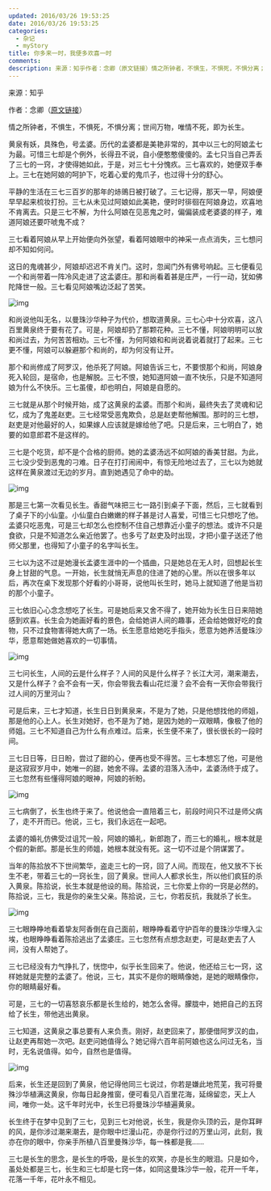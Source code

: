 ```yaml
---
updated: 2016/03/26 19:53:25
date: 2016/03/26 19:53:25
categories: 
  - 杂记
  - myStory
title: 你多来一时，我便多欢喜一时
comments: 
description: 来源：知乎作者：念卿（原文链接）情之所钟者，不惧生，不惧死，不惧分离；世间万物，唯情不死，即为长生。黄泉有妖，具殊色，号孟婆。历代的孟婆都是美艳非常的，其中以三七的阿娘孟七为最。可惜三七却是个例外，长得丑不说，自小便憨憨傻傻的。孟七只当自己弄丢了三七的一窍，才使得她如此，于是，对三七十分愧疚。三七喜欢的，她便双手奉上。三七在她阿娘的呵护下，吃着心爱的鬼爪子，也过得十分的舒心。
---
```

来源：知乎

作者：念卿（[原文链接](https://zhuanlan.zhihu.com/p/33769649)）

情之所钟者，不惧生，不惧死，不惧分离；世间万物，唯情不死，即为长生。

黄泉有妖，具殊色，号孟婆。历代的孟婆都是美艳非常的，其中以三七的阿娘孟七为最。可惜三七却是个例外，长得丑不说，自小便憨憨傻傻的。孟七只当自己弄丢了三七的一窍，才使得她如此，于是，对三七十分愧疚。三七喜欢的，她便双手奉上。三七在她阿娘的呵护下，吃着心爱的鬼爪子，也过得十分的舒心。

平静的生活在三七三百岁的那年的焃鴠日被打破了。三七记得，那天一早，阿娘便早早起来梳妆打扮。三七从未见过阿娘如此美艳，便时时徘徊在阿娘身边，欢喜地不肯离去。只是三七不解，为什么阿娘在见恶鬼之时，偏偏装成老婆婆的样子，难道阿娘还要吓唬鬼不成？

三七看着阿娘从早上开始便向外张望，看着阿娘眼中的神采一点点消失，三七想问却不知如何问。

这日的鬼魂甚少，阿娘却迟迟不肯关门。这时，忽闻门外有佛号响起。三七便看见一个和尚带着一阵冷风走进了这孟婆庄。那和尚看着甚是庄严，一行一动，犹如佛陀降世一般。三七看见阿娘嘴边泛起了苦笑。

![img](https://static.jindll.com/notes/v2-80d373bb18be7e867d85917f989b57ee_hd.jpg)

和尚说他叫无名，以曼珠沙华种子为代价，想取道黄泉。三七心中十分欢喜，这八百里黄泉终于要有花了。可是，阿娘却扔了那颗花种。三七不懂，阿娘明明可以放和尚过去，为何苦苦相劝。三七不懂，为何阿娘和和尚说着说着就打了起来。三七更不懂，阿娘可以躲避那个和尚的，却为何没有让开。

那个和尚修成了阿罗汉，他杀死了阿娘。阿娘告诉三七，不要恨那个和尚，阿娘身死入轮回，是宿命，也是解脱。三七不恨，她知道阿娘一直不快乐，只是不知道阿娘为什么不快乐。三七虽傻，却也明白，阿娘是自愿的。

三七就是从那个时候开始，成了这黄泉的孟婆。而那个和尚，最终失去了灵魂和记忆，成为了鬼差赵吏。三七经常受恶鬼欺负，总是赵吏帮他解围。那时的三七想，赵吏是对他最好的人，如果嫁人应该就是嫁给他了吧。只是后来，三七明白了，她要的如意郎君不是这样的。

三七是个吃货，却不是个合格的厨师。她的孟婆汤远不如阿娘的香美甘甜。为此，三七没少受到恶鬼的刁难。日子在打打闹闹中，有惊无险地过去了，三七以为她就这样在黄泉渡过无边的岁月。直到她遇见了命中的劫。

![img](https://static.jindll.com/notes/v2-40a685b44eea38840f176c84af121f58_hd.jpg)

那是三七第一次看见长生。香甜气味把三七一路引到桌子下面，然后，三七就看到了桌子下的小仙童。小仙童白白嫩嫩的样子甚是讨人喜爱，可惜三七只想吃了他。孟婆只吃恶鬼，可是三七却怎么也控制不住自己想靠近小童子的想法。或许不只是食欲，只是不知道怎么亲近他罢了。也多亏了赵吏及时出现，才把小童子送还了他师父那里，也得知了小童子的名字叫长生。

三七以为这不过是她漫长孟婆生涯中的一个插曲，只是她总在无人时，回想起长生身上甘甜的气息。一开始，长生就悄无声息的住进了她的心里。所以在很多年以后，再次在桌下发现那个好看的小哥哥，说他叫长生时，她马上就知道了他是当初的那个小童子。

三七依旧心心念念想吃了长生。可是她后来又舍不得了，她开始为长生日日来陪她感到欢喜。长生会为她画好看的景色，会给她讲人间的趣事，还会给她做好吃的食物，只不过食物害得她大病了一场。长生愿意给她吃手指头，愿意为她养活曼珠沙华，愿意帮她做她喜欢的一切事情。

![img](https://static.jindll.com/notes/v2-1be2bfaf4611930b3653ebd39a8a25b2_hd.jpg)

三七问长生，人间的云是什么样子？人间的风是什么样子？长江大河，潮来潮去，又是什么样子？会不会有一天，你会带我去看山花烂漫？会不会有一天你会带我行过人间的万里河山？

可是后来，三七才知道，长生日日到黄泉来，不是为了她，只是他想找他的师姐，那是他的心上人。长生对她好，也不是为了她，是因为她的一双眼睛，像极了他的师姐。三七不知道自己为什么有点难过。后来，长生便不来了，很长很长的一段时间。

三七日日等，日日盼，尝过了甜的心，便再也受不得苦。三七本想忘了他，可是他是这寂寂岁月中，她唯一的甜，她舍不得。孟婆的泪落入汤中，孟婆汤终于成了。三七忽然有些懂得阿娘的眼神，阿娘的祈盼。

![img](https://static.jindll.com/notes/v2-23e3975851877207b65bd10455c5940e_hd.jpg)

三七病倒了，长生也终于来了。他说他会一直陪着三七，前段时间只不过是师父病了，走不开而已。他说，三七，我们永远在一起吧。

孟婆的婚礼仿佛受过诅咒一般，阿娘的婚礼，新郎跑了，而三七的婚礼，根本就是个假的新郎。那是长生的师姐，她根本就没有死。这一切不过是个阴谋罢了。

当年的陈拾放不下世间繁华，盗走三七的一窍，回了人间。而现在，他又放不下长生不老，带着三七的一窍长生，回了黄泉。世间人人都求长生，所以他们疯狂的杀入黄泉。陈拾说，长生本就是他设的局。陈拾说，三七你爱上你的一窍是必然的。陈拾说，三七，我是你的亲生父亲。陈拾说，三七，你若反抗，我就杀了长生。

![img](https://static.jindll.com/notes/v2-a0943cf1ffec3d88dfc6955130ec8184_hd.jpg)

三七眼睁睁地看着挚友阿香倒在自己面前，眼睁睁看着守护百年的曼珠沙华埋入尘埃，也眼睁睁看着陈拾逃出了孟婆庄。三七忽然有点想念赵吏，可是赵吏去了人间，没有人帮她了。

三七已经没有力气挣扎了，恍惚中，似乎长生回来了。他说，他还给三七一窍，这样她就是完整的孟婆了。他说，三七，其实不是你的眼睛像她，是她的眼睛像你，你的眼睛最好看。

可是，三七的一切喜怒哀乐都是长生给的，她怎么舍得。朦胧中，她把自己的五窍给了长生，带他逃出黄泉。

三七知道，这黄泉之事总要有人来负责。刚好，赵吏回来了，那便借阿罗汉的血，让赵吏再帮她一次吧。赵吏问她值得么？她记得六百年前阿娘也这么问过无名，当时，无名说值得。如今，自然也是值得。

![img](https://static.jindll.com/notes/v2-fef272959b9d77de388d17b7de3e20b3_hd.jpg)

后来，长生还是回到了黄泉，他记得他同三七说过，你若是嫌此地荒芜，我可将曼殊沙华植满这黄泉，你每日起身推窗，便可看见八百里花海，延绵留恋，天上人间，唯你一处。这千年时光中，长生已将曼珠沙华植遍黄泉。

长生终于在梦中见到了三七，见到三七对他说，长生，我是你头顶的云，是你耳畔的风，是你涉过潮来潮去，是你眼中烂漫山花，亦是你行过的万里山河，此刻，我亦在你的眼中，你亲手所植八百里曼殊沙华，每一株都是我……

三七是长生的思念，是长生的呼吸，是长生的欢笑，亦是长生的眼泪。只是如今，虽处处都是三七，长生和三七却是七窍一体，如同这曼珠沙华一般，花开一千年，花落一千年，花叶永不相见。